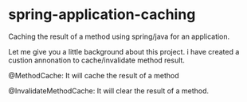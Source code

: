 # spring-application-caching
Caching the result of a method using spring/java for an application.

Let me give you a little background about this project. i have created a custion annonation to cache/invalidate method result.

@MethodCache: It will cache the result of a method

@InvalidateMethodCache: It will clear the result of a method.

